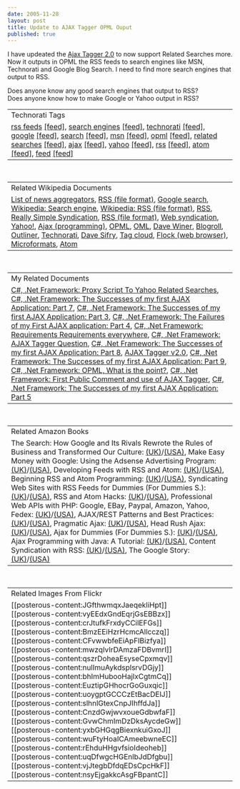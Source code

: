 ```yaml
---
date: 2005-11-28
layout: post
title: Update to AJAX Tagger OPML Ouput
published: true
---
```

I have updeated the <a href="http://www.kinlan.co.uk/AjaxExperiments/AjaxTag2">Ajax Tagger 2.0</a> to now support Related Searches more.  Now it outputs in OPML the RSS feeds to search engines like MSN, Technorati and Google Blog Search.  I need to find more search engines that output to RSS. <p />Does anyone know any good search engines that output to RSS?<br />Does anyone know how to make Google or Yahoo output in RSS?<p /><table class="TechnoratiHead TagHeader">
<tr><td>Technorati Tags</td></tr>
<tr class="Technorati"><td>
<a href="http://www.technorati.com/tag/rss%20feeds" class="Tag" rel="tag">rss feeds</a> <a href="http://feeds.technorati.com/feed/posts/tag/rss%20feeds" class="Tag">[feed]</a>, <a href="http://www.technorati.com/tag/search%20engines" class="Tag" rel="tag">search engines</a> <a href="http://feeds.technorati.com/feed/posts/tag/search%20engines" class="Tag">[feed]</a>, <a href="http://www.technorati.com/tag/technorati" class="Tag" rel="tag">technorati</a> <a href="http://feeds.technorati.com/feed/posts/tag/technorati" class="Tag">[feed]</a>, <a href="http://www.technorati.com/tag/google" class="Tag" rel="tag">google</a> <a href="http://feeds.technorati.com/feed/posts/tag/google" class="Tag">[feed]</a>, <a href="http://www.technorati.com/tag/search" class="Tag" rel="tag">search</a> <a href="http://feeds.technorati.com/feed/posts/tag/search" class="Tag">[feed]</a>, <a href="http://www.technorati.com/tag/msn" class="Tag" rel="tag">msn</a> <a href="http://feeds.technorati.com/feed/posts/tag/msn" class="Tag">[feed]</a>, <a href="http://www.technorati.com/tag/opml" class="Tag" rel="tag">opml</a> <a href="http://feeds.technorati.com/feed/posts/tag/opml" class="Tag">[feed]</a>, <a href="http://www.technorati.com/tag/related%20searches" class="Tag" rel="tag">related searches</a> <a href="http://feeds.technorati.com/feed/posts/tag/related%20searches" class="Tag">[feed]</a>, <a href="http://www.technorati.com/tag/ajax" class="Tag" rel="tag">ajax</a> <a href="http://feeds.technorati.com/feed/posts/tag/ajax" class="Tag">[feed]</a>, <a href="http://www.technorati.com/tag/yahoo" class="Tag" rel="tag">yahoo</a> <a href="http://feeds.technorati.com/feed/posts/tag/yahoo" class="Tag">[feed]</a>, <a href="http://www.technorati.com/tag/rss" class="Tag" rel="tag">rss</a> <a href="http://feeds.technorati.com/feed/posts/tag/rss" class="Tag">[feed]</a>, <a href="http://www.technorati.com/tag/atom" class="Tag" rel="tag">atom</a> <a href="http://feeds.technorati.com/feed/posts/tag/atom" class="Tag">[feed]</a>, <a href="http://www.technorati.com/tag/feed" class="Tag" rel="tag">feed</a> <a href="http://feeds.technorati.com/feed/posts/tag/feed" class="Tag">[feed]</a>
</td></tr>
</table><br /><table class="TechnoratiHead TagHeader">
<tr><td>Related Wikipedia Documents</td></tr>
<tr class="Technorati"><td>
<a href="http://en.wikipedia.org/wiki/List_of_news_aggregators" class="Tag" rel="tag">List of news aggregators</a>, <a href="http://en.wikipedia.org/wiki/RSS_(protocol)" class="Tag" rel="tag">RSS (file format)</a>, <a href="http://en.wikipedia.org/wiki/Google_(search_engine)" class="Tag" rel="tag">Google search</a>, <a href="http://en.wikipedia.org/wiki/Search_engine" class="Tag" rel="tag">Wikipedia: Search engine</a>, <a href="http://en.wikipedia.org/wiki/RSS_(file_format)" class="Tag" rel="tag">Wikipedia: RSS (file format)</a>, <a href="http://en.wikipedia.org/wiki/RSS" class="Tag" rel="tag">RSS</a>, <a href="http://en.wikipedia.org/wiki/Really_Simple_Syndication" class="Tag" rel="tag">Really Simple Syndication</a>, <a href="http://en.wikipedia.org/wiki/RSS_Feed" class="Tag" rel="tag">RSS (file format)</a>, <a href="http://en.wikipedia.org/wiki/Web_syndication" class="Tag" rel="tag">Web syndication</a>, <a href="http://en.wikipedia.org/wiki/Yahoo!" class="Tag" rel="tag">Yahoo!</a>, <a href="http://en.wikipedia.org/wiki/AJAX" class="Tag" rel="tag">Ajax (programming)</a>, <a href="http://en.wikipedia.org/wiki/OPML" class="Tag" rel="tag">OPML</a>, <a href="http://en.wikipedia.org/wiki/OML" class="Tag" rel="tag">OML</a>, <a href="http://en.wikipedia.org/wiki/Dave_Winer" class="Tag" rel="tag">Dave Winer</a>, <a href="http://en.wikipedia.org/wiki/Blogroll" class="Tag" rel="tag">Blogroll</a>, <a href="http://en.wikipedia.org/wiki/Outliner" class="Tag" rel="tag">Outliner</a>, <a href="http://en.wikipedia.org/wiki/Technorati" class="Tag" rel="tag">Technorati</a>, <a href="http://en.wikipedia.org/wiki/Dave_Sifry" class="Tag" rel="tag">Dave Sifry</a>, <a href="http://en.wikipedia.org/wiki/Tag_cloud" class="Tag" rel="tag">Tag cloud</a>, <a href="http://en.wikipedia.org/wiki/Flock_(web_browser)" class="Tag" rel="tag">Flock (web browser)</a>, <a href="http://en.wikipedia.org/wiki/Microformats" class="Tag" rel="tag">Microformats</a>, <a href="http://en.wikipedia.org/wiki/Atom" class="Tag" rel="tag">Atom</a>
</td></tr>
</table><br /><table class="TechnoratiHead TagHeader">
<tr><td>My Related Documents</td></tr>
<tr class="Technorati"><td>
<a href="http://www.kinlan.co.uk/2005/08/proxy-script-to-yahoo-related-searches.html" class="Tag" rel="tag">C#, .Net Framework: Proxy Script To Yahoo Related Searches</a>, <a href="http://www.kinlan.co.uk/2005/08/successes-of-my-first-ajax_112454053743335049.html" class="Tag" rel="tag">C#, .Net Framework: The Successes of my first AJAX Application: Part 7</a>, <a href="http://www.kinlan.co.uk/2005/08/successes-of-my-first-ajax-application_15.html" class="Tag" rel="tag">C#, .Net Framework: The Successes of my first AJAX Application: Part 3</a>, <a href="http://www.kinlan.co.uk/2005/09/failures-of-my-first-ajax-application_06.html" class="Tag" rel="tag">C#, .Net Framework: The Failures of my First AJAX application: Part 4</a>, <a href="http://www.kinlan.co.uk/2005/09/requirements-requirements-everywhere.html" class="Tag" rel="tag">C#, .Net Framework: Requirements Requirements everywhere</a>, <a href="http://www.kinlan.co.uk/2005/09/ajax-tagger-question.html" class="Tag" rel="tag">C#, .Net Framework: AJAX Tagger Question</a>, <a href="http://www.kinlan.co.uk/2005/08/successes-of-my-first-ajax_112454500202465084.html" class="Tag" rel="tag">C#, .Net Framework: The Successes of my first AJAX Application: Part 8</a>, <a href="http://www.kinlan.co.uk/AjaxExperiments/AjaxTag2" class="Tag" rel="tag">AJAX Tagger v2.0</a>, <a href="http://www.kinlan.co.uk/2005/08/successes-of-my-first-ajax-application_21.html" class="Tag" rel="tag">C#, .Net Framework: The Successes of my first AJAX Application: Part 9</a>, <a href="http://www.kinlan.co.uk/2005/08/opml-what-is-point.html" class="Tag" rel="tag">C#, .Net Framework: OPML, What is the point?</a>, <a href="http://www.kinlan.co.uk/2005/09/first-public-comment-and-use-of-ajax.html" class="Tag" rel="tag">C#, .Net Framework: First Public Comment and use of AJAX Tagger</a>, <a href="http://www.kinlan.co.uk/2005/08/successes-of-my-first-ajax-application_17.html" class="Tag" rel="tag">C#, .Net Framework: The Successes of my first AJAX Application: Part 5</a>
</td></tr>
</table><br /><table class="TechnoratiHead TagHeader">
<tr><td>Related Amazon Books</td></tr>
<tr class="Technorati"><td>The Search: How Google and Its Rivals Rewrote the Rules of Business and Transformed Our Culture: <a href="http://www.amazon.co.uk/exec/obidos/redirect?tag=cnetfra-21&amp;link_code=xm2&amp;camp=2025&amp;creative=165953&amp;path=http://www.amazon.co.uk/gp/redirect.html%253fASIN=1857883616%2526tag=cnetfra-21%2526lcode=xm2%2526cID=2025%2526ccmID=165953%2526location=/o/ASIN/1857883616%25253FSubscriptionId=0CM2PVF6VAHJQKW5G782" class="Tag" rel="tag">(UK)</a>/<a href="http://www.amazon.com/exec/obidos/redirect?tag=cnetfra-20&amp;link_code=xm2&amp;camp=2025&amp;creative=165953&amp;path=http://www.amazon.com/gp/redirect.html%253fASIN=1857883616%2526tag=cnetfra-20%2526lcode=xm2%2526cID=2025%2526ccmID=165953%2526location=/o/ASIN/1857883616%25253FSubscriptionId=0CM2PVF6VAHJQKW5G782" class="Tag" rel="tag">(USA)</a>, Make Easy Money with Google: Using the Adsense Advertising Program: <a href="http://www.amazon.co.uk/exec/obidos/redirect?tag=cnetfra-21&amp;link_code=xm2&amp;camp=2025&amp;creative=165953&amp;path=http://www.amazon.co.uk/gp/redirect.html%253fASIN=0321321146%2526tag=cnetfra-21%2526lcode=xm2%2526cID=2025%2526ccmID=165953%2526location=/o/ASIN/0321321146%25253FSubscriptionId=0CM2PVF6VAHJQKW5G782" class="Tag" rel="tag">(UK)</a>/<a href="http://www.amazon.com/exec/obidos/redirect?tag=cnetfra-20&amp;link_code=xm2&amp;camp=2025&amp;creative=165953&amp;path=http://www.amazon.com/gp/redirect.html%253fASIN=0321321146%2526tag=cnetfra-20%2526lcode=xm2%2526cID=2025%2526ccmID=165953%2526location=/o/ASIN/0321321146%25253FSubscriptionId=0CM2PVF6VAHJQKW5G782" class="Tag" rel="tag">(USA)</a>, Developing Feeds with RSS and Atom: <a href="http://www.amazon.co.uk/exec/obidos/redirect?tag=cnetfra-21&amp;link_code=xm2&amp;camp=2025&amp;creative=165953&amp;path=http://www.amazon.co.uk/gp/redirect.html%253fASIN=0596008813%2526tag=cnetfra-21%2526lcode=xm2%2526cID=2025%2526ccmID=165953%2526location=/o/ASIN/0596008813%25253FSubscriptionId=0CM2PVF6VAHJQKW5G782" class="Tag" rel="tag">(UK)</a>/<a href="http://www.amazon.com/exec/obidos/redirect?tag=cnetfra-20&amp;link_code=xm2&amp;camp=2025&amp;creative=165953&amp;path=http://www.amazon.com/gp/redirect.html%253fASIN=0596008813%2526tag=cnetfra-20%2526lcode=xm2%2526cID=2025%2526ccmID=165953%2526location=/o/ASIN/0596008813%25253FSubscriptionId=0CM2PVF6VAHJQKW5G782" class="Tag" rel="tag">(USA)</a>, Beginning RSS and Atom Programming: <a href="http://www.amazon.co.uk/exec/obidos/redirect?tag=cnetfra-21&amp;link_code=xm2&amp;camp=2025&amp;creative=165953&amp;path=http://www.amazon.co.uk/gp/redirect.html%253fASIN=0764579169%2526tag=cnetfra-21%2526lcode=xm2%2526cID=2025%2526ccmID=165953%2526location=/o/ASIN/0764579169%25253FSubscriptionId=0CM2PVF6VAHJQKW5G782" class="Tag" rel="tag">(UK)</a>/<a href="http://www.amazon.com/exec/obidos/redirect?tag=cnetfra-20&amp;link_code=xm2&amp;camp=2025&amp;creative=165953&amp;path=http://www.amazon.com/gp/redirect.html%253fASIN=0764579169%2526tag=cnetfra-20%2526lcode=xm2%2526cID=2025%2526ccmID=165953%2526location=/o/ASIN/0764579169%25253FSubscriptionId=0CM2PVF6VAHJQKW5G782" class="Tag" rel="tag">(USA)</a>, Syndicating Web Sites with RSS Feeds for Dummies (For Dummies S.): <a href="http://www.amazon.co.uk/exec/obidos/redirect?tag=cnetfra-21&amp;link_code=xm2&amp;camp=2025&amp;creative=165953&amp;path=http://www.amazon.co.uk/gp/redirect.html%253fASIN=0764588486%2526tag=cnetfra-21%2526lcode=xm2%2526cID=2025%2526ccmID=165953%2526location=/o/ASIN/0764588486%25253FSubscriptionId=0CM2PVF6VAHJQKW5G782" class="Tag" rel="tag">(UK)</a>/<a href="http://www.amazon.com/exec/obidos/redirect?tag=cnetfra-20&amp;link_code=xm2&amp;camp=2025&amp;creative=165953&amp;path=http://www.amazon.com/gp/redirect.html%253fASIN=0764588486%2526tag=cnetfra-20%2526lcode=xm2%2526cID=2025%2526ccmID=165953%2526location=/o/ASIN/0764588486%25253FSubscriptionId=0CM2PVF6VAHJQKW5G782" class="Tag" rel="tag">(USA)</a>, RSS and Atom Hacks: <a href="http://www.amazon.co.uk/exec/obidos/redirect?tag=cnetfra-21&amp;link_code=xm2&amp;camp=2025&amp;creative=165953&amp;path=http://www.amazon.co.uk/gp/redirect.html%253fASIN=0596101457%2526tag=cnetfra-21%2526lcode=xm2%2526cID=2025%2526ccmID=165953%2526location=/o/ASIN/0596101457%25253FSubscriptionId=0CM2PVF6VAHJQKW5G782" class="Tag" rel="tag">(UK)</a>/<a href="http://www.amazon.com/exec/obidos/redirect?tag=cnetfra-20&amp;link_code=xm2&amp;camp=2025&amp;creative=165953&amp;path=http://www.amazon.com/gp/redirect.html%253fASIN=0596101457%2526tag=cnetfra-20%2526lcode=xm2%2526cID=2025%2526ccmID=165953%2526location=/o/ASIN/0596101457%25253FSubscriptionId=0CM2PVF6VAHJQKW5G782" class="Tag" rel="tag">(USA)</a>, Professional Web APIs with PHP: Google, EBay, Paypal, Amazon, Yahoo, Fedex: <a href="http://www.amazon.co.uk/exec/obidos/redirect?tag=cnetfra-21&amp;link_code=xm2&amp;camp=2025&amp;creative=165953&amp;path=http://www.amazon.co.uk/gp/redirect.html%253fASIN=0764589547%2526tag=cnetfra-21%2526lcode=xm2%2526cID=2025%2526ccmID=165953%2526location=/o/ASIN/0764589547%25253FSubscriptionId=0CM2PVF6VAHJQKW5G782" class="Tag" rel="tag">(UK)</a>/<a href="http://www.amazon.com/exec/obidos/redirect?tag=cnetfra-20&amp;link_code=xm2&amp;camp=2025&amp;creative=165953&amp;path=http://www.amazon.com/gp/redirect.html%253fASIN=0764589547%2526tag=cnetfra-20%2526lcode=xm2%2526cID=2025%2526ccmID=165953%2526location=/o/ASIN/0764589547%25253FSubscriptionId=0CM2PVF6VAHJQKW5G782" class="Tag" rel="tag">(USA)</a>, AJAX/REST Patterns and Best Practices: <a href="http://www.amazon.co.uk/exec/obidos/redirect?tag=cnetfra-21&amp;link_code=xm2&amp;camp=2025&amp;creative=165953&amp;path=http://www.amazon.co.uk/gp/redirect.html%253fASIN=1590596161%2526tag=cnetfra-21%2526lcode=xm2%2526cID=2025%2526ccmID=165953%2526location=/o/ASIN/1590596161%25253FSubscriptionId=0CM2PVF6VAHJQKW5G782" class="Tag" rel="tag">(UK)</a>/<a href="http://www.amazon.com/exec/obidos/redirect?tag=cnetfra-20&amp;link_code=xm2&amp;camp=2025&amp;creative=165953&amp;path=http://www.amazon.com/gp/redirect.html%253fASIN=1590596161%2526tag=cnetfra-20%2526lcode=xm2%2526cID=2025%2526ccmID=165953%2526location=/o/ASIN/1590596161%25253FSubscriptionId=0CM2PVF6VAHJQKW5G782" class="Tag" rel="tag">(USA)</a>, Pragmatic Ajax: <a href="http://www.amazon.co.uk/exec/obidos/redirect?tag=cnetfra-21&amp;link_code=xm2&amp;camp=2025&amp;creative=165953&amp;path=http://www.amazon.co.uk/gp/redirect.html%253fASIN=0976694085%2526tag=cnetfra-21%2526lcode=xm2%2526cID=2025%2526ccmID=165953%2526location=/o/ASIN/0976694085%25253FSubscriptionId=0CM2PVF6VAHJQKW5G782" class="Tag" rel="tag">(UK)</a>/<a href="http://www.amazon.com/exec/obidos/redirect?tag=cnetfra-20&amp;link_code=xm2&amp;camp=2025&amp;creative=165953&amp;path=http://www.amazon.com/gp/redirect.html%253fASIN=0976694085%2526tag=cnetfra-20%2526lcode=xm2%2526cID=2025%2526ccmID=165953%2526location=/o/ASIN/0976694085%25253FSubscriptionId=0CM2PVF6VAHJQKW5G782" class="Tag" rel="tag">(USA)</a>, Head Rush Ajax: <a href="http://www.amazon.co.uk/exec/obidos/redirect?tag=cnetfra-21&amp;link_code=xm2&amp;camp=2025&amp;creative=165953&amp;path=http://www.amazon.co.uk/gp/redirect.html%253fASIN=0596102259%2526tag=cnetfra-21%2526lcode=xm2%2526cID=2025%2526ccmID=165953%2526location=/o/ASIN/0596102259%25253FSubscriptionId=0CM2PVF6VAHJQKW5G782" class="Tag" rel="tag">(UK)</a>/<a href="http://www.amazon.com/exec/obidos/redirect?tag=cnetfra-20&amp;link_code=xm2&amp;camp=2025&amp;creative=165953&amp;path=http://www.amazon.com/gp/redirect.html%253fASIN=0596102259%2526tag=cnetfra-20%2526lcode=xm2%2526cID=2025%2526ccmID=165953%2526location=/o/ASIN/0596102259%25253FSubscriptionId=0CM2PVF6VAHJQKW5G782" class="Tag" rel="tag">(USA)</a>, Ajax for Dummies (For Dummies S.): <a href="http://www.amazon.co.uk/exec/obidos/redirect?tag=cnetfra-21&amp;link_code=xm2&amp;camp=2025&amp;creative=165953&amp;path=http://www.amazon.co.uk/gp/redirect.html%253fASIN=0471785970%2526tag=cnetfra-21%2526lcode=xm2%2526cID=2025%2526ccmID=165953%2526location=/o/ASIN/0471785970%25253FSubscriptionId=0CM2PVF6VAHJQKW5G782" class="Tag" rel="tag">(UK)</a>/<a href="http://www.amazon.com/exec/obidos/redirect?tag=cnetfra-20&amp;link_code=xm2&amp;camp=2025&amp;creative=165953&amp;path=http://www.amazon.com/gp/redirect.html%253fASIN=0471785970%2526tag=cnetfra-20%2526lcode=xm2%2526cID=2025%2526ccmID=165953%2526location=/o/ASIN/0471785970%25253FSubscriptionId=0CM2PVF6VAHJQKW5G782" class="Tag" rel="tag">(USA)</a>, Ajax Programming with Java: A Tutorial: <a href="http://www.amazon.co.uk/exec/obidos/redirect?tag=cnetfra-21&amp;link_code=xm2&amp;camp=2025&amp;creative=165953&amp;path=http://www.amazon.co.uk/gp/redirect.html%253fASIN=0975212877%2526tag=cnetfra-21%2526lcode=xm2%2526cID=2025%2526ccmID=165953%2526location=/o/ASIN/0975212877%25253FSubscriptionId=0CM2PVF6VAHJQKW5G782" class="Tag" rel="tag">(UK)</a>/<a href="http://www.amazon.com/exec/obidos/redirect?tag=cnetfra-20&amp;link_code=xm2&amp;camp=2025&amp;creative=165953&amp;path=http://www.amazon.com/gp/redirect.html%253fASIN=0975212877%2526tag=cnetfra-20%2526lcode=xm2%2526cID=2025%2526ccmID=165953%2526location=/o/ASIN/0975212877%25253FSubscriptionId=0CM2PVF6VAHJQKW5G782" class="Tag" rel="tag">(USA)</a>, Content Syndication with RSS: <a href="http://www.amazon.co.uk/exec/obidos/redirect?tag=cnetfra-21&amp;link_code=xm2&amp;camp=2025&amp;creative=165953&amp;path=http://www.amazon.co.uk/gp/redirect.html%253fASIN=0596003838%2526tag=cnetfra-21%2526lcode=xm2%2526cID=2025%2526ccmID=165953%2526location=/o/ASIN/0596003838%25253FSubscriptionId=0CM2PVF6VAHJQKW5G782" class="Tag" rel="tag">(UK)</a>/<a href="http://www.amazon.com/exec/obidos/redirect?tag=cnetfra-20&amp;link_code=xm2&amp;camp=2025&amp;creative=165953&amp;path=http://www.amazon.com/gp/redirect.html%253fASIN=0596003838%2526tag=cnetfra-20%2526lcode=xm2%2526cID=2025%2526ccmID=165953%2526location=/o/ASIN/0596003838%25253FSubscriptionId=0CM2PVF6VAHJQKW5G782" class="Tag" rel="tag">(USA)</a>, The Google Story: <a href="http://www.amazon.co.uk/exec/obidos/redirect?tag=cnetfra-21&amp;link_code=xm2&amp;camp=2025&amp;creative=165953&amp;path=http://www.amazon.co.uk/gp/redirect.html%253fASIN=055380457X%2526tag=cnetfra-21%2526lcode=xm2%2526cID=2025%2526ccmID=165953%2526location=/o/ASIN/055380457X%25253FSubscriptionId=0CM2PVF6VAHJQKW5G782" class="Tag" rel="tag">(UK)</a>/<a href="http://www.amazon.com/exec/obidos/redirect?tag=cnetfra-20&amp;link_code=xm2&amp;camp=2025&amp;creative=165953&amp;path=http://www.amazon.com/gp/redirect.html%253fASIN=055380457X%2526tag=cnetfra-20%2526lcode=xm2%2526cID=2025%2526ccmID=165953%2526location=/o/ASIN/055380457X%25253FSubscriptionId=0CM2PVF6VAHJQKW5G782" class="Tag" rel="tag">(USA)</a>
</td></tr>
</table><br /><table class="TechnoratiHead TagHeader">
<tr><td>Related Images From Flickr</td></tr>
<tr class="Technorati"><td>
<span style="float: left;">[[posterous-content:JGfthwmqxJaeqekliHpt]]</span><span style="float: left;">[[posterous-content:vyEEdxGndEqrjGsEBBzx]]</span><span style="float: left;">[[posterous-content:crJtufkFrxdyCCilEFGs]]</span><span style="float: left;">[[posterous-content:BmzEEiHzrHcmcAllcczq]]</span><span style="float: left;">[[posterous-content:CFvwwbfeEiApFlBizfya]]</span><span style="float: left;">[[posterous-content:mwzqIvlrDAmzaFDBvmrI]]</span><span style="float: left;">[[posterous-content:qszrDoheaEsyseCpxmqv]]</span><span style="float: left;">[[posterous-content:nulImuAykdsplsrvDGjy]]</span><span style="float: left;">[[posterous-content:bhImHubooHajlxCgtmCq]]</span><span style="float: left;">[[posterous-content:EuztipGHhocrGoGuxqic]]</span><span style="float: left;">[[posterous-content:uoygptGCCCzEtBacDElJ]]</span><span style="float: left;">[[posterous-content:slhnlGtexCnpJIhffdJa]]</span><span style="float: left;">[[posterous-content:CnzdGwjwvxoueGdbwfaF]]</span><span style="float: left;">[[posterous-content:GvwChmImDzDksAycdeGw]]</span><span style="float: left;">[[posterous-content:yxbGHGqgBiexnkuiGxoJ]]</span><span style="float: left;">[[posterous-content:wuFtyHoaICAmeebwneEC]]</span><span style="float: left;">[[posterous-content:rEhduHHgvfsioIdeoheb]]</span><span style="float: left;">[[posterous-content:uqDfwgcHGEnlbJdDfgbu]]</span><span style="float: left;">[[posterous-content:vjJtegbDfdqEDsCpcHkF]]</span><span style="float: left;">[[posterous-content:nsyEjgakkcAsgFBpantC]]</span>
</td></tr>
</table><div class="blogger-post-footer"><img class="posterous_download_image" src="https://blogger.googleusercontent.com/tracker/8109338-113316980462683889?l=www.kinlan.co.uk%2Findex.html" height="1" alt="" width="1" /></div>

